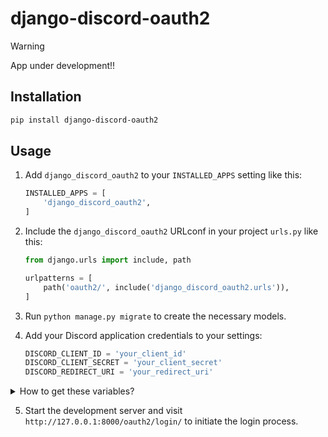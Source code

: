 <!--
Copyright 2024 mr_fortuna

Licensed under the Apache License, Version 2.0 (the "License");
you may not use this file except in compliance with the License.
You may obtain a copy of the License at

    http://www.apache.org/licenses/LICENSE-2.0

Unless required by applicable law or agreed to in writing, software
distributed under the License is distributed on an "AS IS" BASIS,
WITHOUT WARRANTIES OR CONDITIONS OF ANY KIND, either express or implied.
See the License for the specific language governing permissions and
limitations under the License.
-->

# django-discord-oauth2

> [!WARNING]
> App under development!!

## Installation

```bash
pip install django-discord-oauth2
```

## Usage

1. Add `django_discord_oauth2` to your `INSTALLED_APPS` setting like this:

   ```python
   INSTALLED_APPS = [
       'django_discord_oauth2',
   ]
   ```

2. Include the `django_discord_oauth2` URLconf in your project `urls.py` like this:

   ```python
   from django.urls import include, path

   urlpatterns = [
       path('oauth2/', include('django_discord_oauth2.urls')),
   ]
   ```

3. Run `python manage.py migrate` to create the necessary models.

4. Add your Discord application credentials to your settings:

   ```python
   DISCORD_CLIENT_ID = 'your_client_id'
   DISCORD_CLIENT_SECRET = 'your_client_secret'
   DISCORD_REDIRECT_URI = 'your_redirect_uri'
   ```

<details>
<summary>How to get these variables?</summary>

1. Visit [Discord Developer Portal](https://discord.com/developers/applications).
2. Create a new application or use an existing one.
3. Open the OAuth2 section in the left panel:

![image](https://github.com/user-attachments/assets/face3685-4ee8-4c9e-a706-dc634069220b)

5. Copy the CLIENT ID:

![image](https://github.com/user-attachments/assets/0e76649b-3d9b-4a5c-8744-d19fc3257d24)

7. This is your `DISCORD_CLIENT_ID`.
8. Press the "Reset Secret" button and copy the token:

![image](https://github.com/user-attachments/assets/d2b899b3-84f4-42b0-8e4f-6a72979aaa30)

10. This is your `DISCORD_CLIENT_SECRET`.
11. Add a redirect URL, for example:

![image](https://github.com/user-attachments/assets/d43dada4-cd0d-4cfe-bdea-39638cb0fee1)

</details>

5. Start the development server and visit `http://127.0.0.1:8000/oauth2/login/` to initiate the login process.